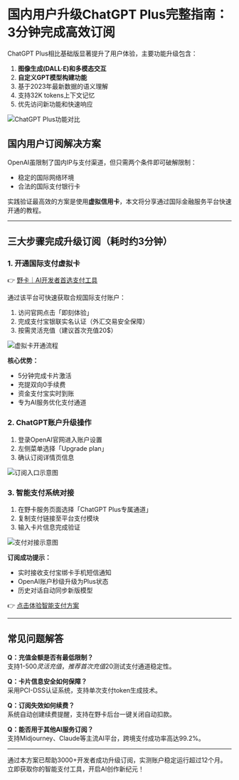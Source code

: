 # 国内用户升级ChatGPT Plus完整指南：3分钟完成高效订阅

ChatGPT Plus相比基础版显著提升了用户体验，主要功能升级包含：
1. **图像生成(DALL·E)和多模态交互**
2. **自定义GPT模型构建功能**
3. 基于2023年最新数据的语义理解
4. 支持32K tokens上下文记忆
5. 优先访问新功能和快速响应

![ChatGPT Plus功能对比](https://bbtdd.com/wp-content/uploads/img/53024539756.webp)

## 国内用户订阅解决方案
OpenAI虽限制了国内IP与支付渠道，但只需两个条件即可破解限制：
- 稳定的国际网络环境
- 合法的国际支付银行卡

实践验证最高效的方案是使用**虚拟信用卡**，本文将分享通过国际金融服务平台快速开通的教程。

---

## 三大步骤完成升级订阅（耗时约3分钟）

### 1. 开通国际支付虚拟卡
👉 [野卡｜AI开发者首选支付工具](https://bbtdd.com/yeka)

通过该平台可快速获取合规国际支付账户：
1. 访问官网点击「即刻体验」
2. 完成支付宝银联实名认证（外汇交易安全保障）
3. 按需灵活充值（建议首次充值20$）

![虚拟卡开通流程](https://bbtdd.com/wp-content/uploads/img/0235261826829.webp)

**核心优势：**
- 5分钟完成卡片激活
- 充提双向0手续费
- 资金支付宝实时到账
- 专为AI服务优化支付通道

### 2. ChatGPT账户升级操作
1. 登录OpenAI官网进入账户设置
2. 左侧菜单选择「Upgrade plan」
3. 确认订阅详情页信息

![订阅入口示意图](https://bbtdd.com/wp-content/uploads/img/939844373916.webp)

### 3. 智能支付系统对接
1. 在野卡服务页面选择「ChatGPT Plus专属通道」
2. 复制支付链接至平台支付模块
3. 输入卡片信息完成验证

![支付对接示意图](https://bbtdd.com/wp-content/uploads/img/584395545.webp)

**订阅成功提示：**
- 实时接收支付宝绑卡手机短信通知
- OpenAI账户秒级升级为Plus状态
- 历史对话自动同步新版模型

👉 [点击体验智能支付方案](https://bbtdd.com/yeka)

---

## 常见问题解答
**Q：充值金额是否有最低限制？**  
支持1-500$灵活充值，推荐首次充值20$测试支付通道稳定性。

**Q：卡片信息安全如何保障？**  
采用PCI-DSS认证系统，支持单次支付token生成技术。

**Q：订阅失效如何续费？**  
系统自动创建续费提醒，支持在野卡后台一键关闭自动扣款。

**Q：能否用于其他AI服务订阅？**  
支持Midjourney、Claude等主流AI平台，跨境支付成功率高达99.2%。 

---

通过本方案已帮助3000+开发者成功升级订阅，实测账户稳定运行超过12个月。立即获取你的智能支付工具，开启AI创作新纪元！